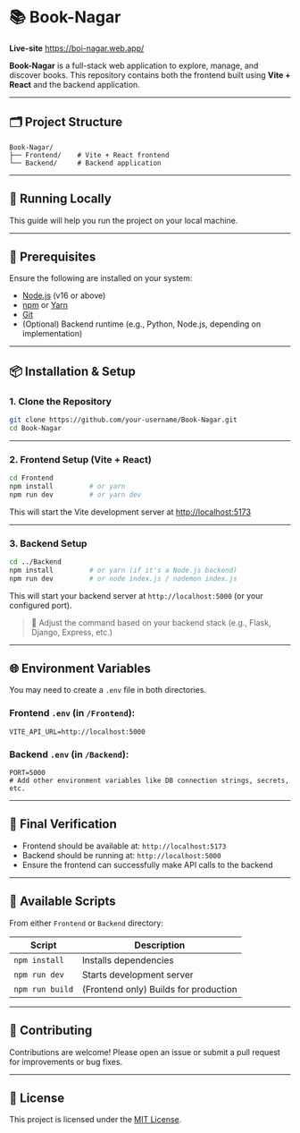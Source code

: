 # 📚 Book-Nagar

**Live-site** https://boi-nagar.web.app/

**Book-Nagar** is a full-stack web application to explore, manage, and discover books. This repository contains both the frontend built using **Vite + React** and the backend application.

---

## 🗂 Project Structure

```
Book-Nagar/
├── Frontend/    # Vite + React frontend
└── Backend/     # Backend application
```

---

## 🚀 Running Locally

This guide will help you run the project on your local machine.

---

## 🔧 Prerequisites

Ensure the following are installed on your system:

- [Node.js](https://nodejs.org/) (v16 or above)
- [npm](https://www.npmjs.com/) or [Yarn](https://yarnpkg.com/)
- [Git](https://git-scm.com/)
- (Optional) Backend runtime (e.g., Python, Node.js, depending on implementation)

---

## 📦 Installation & Setup

### 1. Clone the Repository

```bash
git clone https://github.com/your-username/Book-Nagar.git
cd Book-Nagar
```

---

### 2. Frontend Setup (Vite + React)

```bash
cd Frontend
npm install         # or yarn
npm run dev         # or yarn dev
```

This will start the Vite development server at [http://localhost:5173](http://localhost:5173)

---

### 3. Backend Setup

```bash
cd ../Backend
npm install         # or yarn (if it's a Node.js backend)
npm run dev         # or node index.js / nodemon index.js
```

This will start your backend server at `http://localhost:5000` (or your configured port).

> 📝 Adjust the command based on your backend stack (e.g., Flask, Django, Express, etc.)

---

## 🌐 Environment Variables

You may need to create a `.env` file in both directories.

### Frontend `.env` (in `/Frontend`):

```
VITE_API_URL=http://localhost:5000
```

### Backend `.env` (in `/Backend`):

```
PORT=5000
# Add other environment variables like DB connection strings, secrets, etc.
```

---

## 🧪 Final Verification

- Frontend should be available at: `http://localhost:5173`
- Backend should be running at: `http://localhost:5000`
- Ensure the frontend can successfully make API calls to the backend

---

## 📎 Available Scripts

From either `Frontend` or `Backend` directory:

| Script           | Description                      |
|------------------|----------------------------------|
| `npm install`    | Installs dependencies            |
| `npm run dev`    | Starts development server        |
| `npm run build`  | (Frontend only) Builds for production |

---

## 🤝 Contributing

Contributions are welcome! Please open an issue or submit a pull request for improvements or bug fixes.

---

## 📄 License

This project is licensed under the [MIT License](LICENSE).
